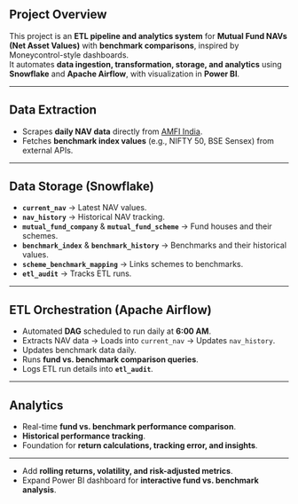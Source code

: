 ##  Project Overview

This project is an **ETL pipeline and analytics system** for **Mutual Fund NAVs (Net Asset Values)** with **benchmark comparisons**, inspired by Moneycontrol-style dashboards.  
It automates **data ingestion, transformation, storage, and analytics** using **Snowflake** and **Apache Airflow**, with visualization in **Power BI**.

---

## Data Extraction
- Scrapes **daily NAV data** directly from [AMFI India](https://www.amfiindia.com).
- Fetches **benchmark index values** (e.g., NIFTY 50, BSE Sensex) from external APIs.

---

## Data Storage (Snowflake)
- **`current_nav`** → Latest NAV values.  
- **`nav_history`** → Historical NAV tracking.  
- **`mutual_fund_company`** & **`mutual_fund_scheme`** → Fund houses and their schemes.  
- **`benchmark_index`** & **`benchmark_history`** → Benchmarks and their historical values.  
- **`scheme_benchmark_mapping`** → Links schemes to benchmarks.  
- **`etl_audit`** → Tracks ETL runs.  

---

## ETL Orchestration (Apache Airflow)
- Automated **DAG** scheduled to run daily at **6:00 AM**.
- Extracts NAV data → Loads into `current_nav` → Updates `nav_history`.  
- Updates benchmark data daily.  
- Runs **fund vs. benchmark comparison queries**.  
- Logs ETL run details into **`etl_audit`**.  

---

## Analytics
- Real-time **fund vs. benchmark performance comparison**.  
- **Historical performance tracking**.  
- Foundation for **return calculations, tracking error, and insights**.  

---
- Add **rolling returns, volatility, and risk-adjusted metrics**.  
- Expand Power BI dashboard for **interactive fund vs. benchmark analysis**.
